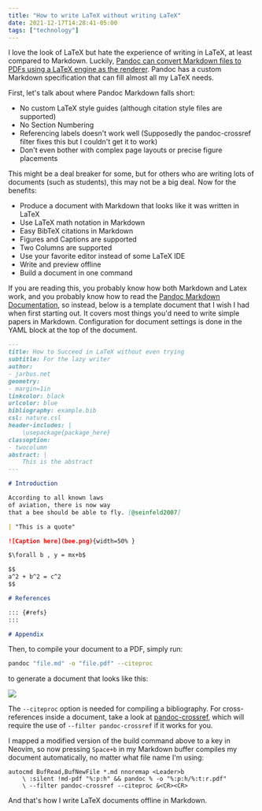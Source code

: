 ```yaml
---
title: "How to write LaTeX without writing LaTeX"
date: 2021-12-17T14:28:41-05:00
tags: ["technology"]
---
```


I love the look of LaTeX but hate the experience of writing in LaTeX, at least compared to Markdown. Luckily, [Pandoc can convert Markdown files to PDFs using a LaTeX engine as the renderer](https://pandoc.org/MANUAL.html#pandocs-Markdown). Pandoc has a custom Markdown specification that can fill almost all my LaTeX needs.

First, let's talk about where Pandoc Markdown falls short:
* No custom LaTeX style guides (although citation style files are supported)
* No Section Numbering
* Referencing labels doesn't work well (Supposedly the pandoc-crossref filter fixes this but I couldn't get it to work)
* Don't even bother with complex page layouts or precise figure placements

This might be a deal breaker for some, but for others who are writing lots of documents (such as students), this may not be a big deal. Now for the benefits:

* Produce a document with Markdown that looks like it was written in LaTeX
* Use LaTeX math notation in Markdown
* Easy BibTeX citations in Markdown
* Figures and Captions are supported
* Two Columns are supported
* Use your favorite editor instead of some LaTeX IDE
* Write and preview offline
* Build a document in one command

If you are reading this, you probably know how both Markdown and Latex work, and you probably know how to read the [Pandoc Markdown Documentation](https://pandoc.org/MANUAL.html#pandocs-Markdown), so instead, below is a template document that I wish I had when first starting out. It covers most things you'd need to write simple papers in Markdown. Configuration for document settings is done in the YAML block at the top of the document.

```markdown
---
title: How to Succeed in LaTeX without even trying
subtitle: For the lazy writer
author:
- jarbus.net
geometry:
- margin=1in
linkcolor: black
urlcolor: blue
bibliography: example.bib
csl: nature.csl
header-includes: |
    \usepackage{package_here}
classoption:
- twocolumn
abstract: |
    This is the abstract
---

# Introduction

According to all known laws
of aviation, there is now way
that a bee should be able to fly. [@seinfeld2007]

| "This is a quote"

![Caption here](bee.png){width=50% }

$\forall b , y = mx+b$

$$
a^2 + b^2 = c^2
$$

# References

::: {#refs}
:::

# Appendix
```

Then, to compile your document to a PDF, simply run:

```bash
pandoc "file.md" -o "file.pdf" --citeproc
```

to generate a document that looks like this:

![](/final-document.png)

The `--citeproc` option is needed for compiling a bibliography. For cross-references inside a document, take a look at [pandoc-crossref](https://github.com/lierdakil/pandoc-crossref), which will require the use of `--filter pandoc-crossref` if it works for you.

I mapped a modified version of the build command above to a key in Neovim, so now pressing `Space+b` in my Markdown buffer compiles my document automatically, no matter what file name I'm using:

```Vimscript
autocmd BufRead,BufNewFile *.md nnoremap <Leader>b
    \ :silent !md-pdf "%:p:h" && pandoc % -o "%:p:h/%:t:r.pdf"
    \ --filter pandoc-crossref --citeproc &<CR><CR>
```

And that's how I write LaTeX documents offline in Markdown.
